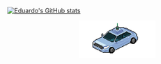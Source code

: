 [![Eduardo's GitHub stats](https://github-readme-stats.vercel.app/api?username=edualvarado&count_private=true&include_all_commits=true&show_icons=true&theme=algolia)](https://github.com/anuraghazra/github-readme-stats)


<p align="center">
	<a href="https://www.edualvarado.com"><img src="gifs/car_final_256_header.gif" width="35%"></a>
</p>

<!--
**edualvarado/edualvarado** is a ✨ _special_ ✨ repository because its `README.md` (this file) appears on your GitHub profile.

Here are some ideas to get you started:

- 🔭 I’m currently working on ...
- 🌱 I’m currently learning ...
- 👯 I’m looking to collaborate on ...
- 🤔 I’m looking for help with ...
- 💬 Ask me about ...
- 📫 How to reach me: ...
- 😄 Pronouns: ...
- ⚡ Fun fact: ...
-->
